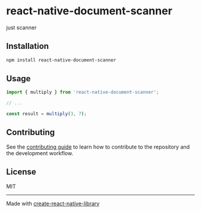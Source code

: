 # react-native-document-scanner

just scanner

## Installation

```sh
npm install react-native-document-scanner
```

## Usage


```js
import { multiply } from 'react-native-document-scanner';

// ...

const result = multiply(3, 7);
```


## Contributing

See the [contributing guide](CONTRIBUTING.md) to learn how to contribute to the repository and the development workflow.

## License

MIT

---

Made with [create-react-native-library](https://github.com/callstack/react-native-builder-bob)
